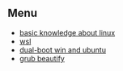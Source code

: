 ## Menu
- [basic knowledge about linux](slides.md) 
- [wsl](docs/wsl.md)
- [dual-boot win and ubuntu](docs/win_ubuntu_dual_boot.pdf)
- [grub beautify](grub_conf.md)